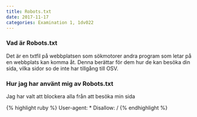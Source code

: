 ```yaml
---
title: Robots.txt
date: 2017-11-17
categories: Examination 1, 1dv022
---
```

### Vad är Robots.txt
Det är en txtfil på webbplatsen som sökmotorer andra program som letar på en webbplats kan komma åt. Denna berättar för dem hur de kan besöka din sida, vilka sidor so de inte har tillgång till OSV.

### Hur jag har använt mig av Robots.txt
Jag har valt att blockera alla från att besöka min sida

{% highlight ruby %}
User-agent: *
Disallow: /
{% endhighlight %}